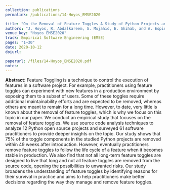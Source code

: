 ```yaml
---
collection: publications
permalink: /publications/14-Hoyos_EMSE2020

title: "On the Removal of Feature Toggles A Study of Python Projects and Practitioners Motivations"
authors: "J. Hoyos, R. Abdalkareem, S. Mujahid, E. Shihab, and A. Espinosa"
venue_key: "Hoyos_EMSE2020"
track: Empirical Software Engineering (EMSE)
pages: "1–30"
date: 2020-10-12
doiurl: 

paperurl: /files/14-Hoyos_EMSE2020.pdf
notes:
---
```


**Abstract:** Feature Toggling is a technique to control the execution of features in a software project. For example, practitioners using feature toggles can experiment with new features in a production environment by exposing them to a subset of users. Some of these toggles require additional maintainability efforts and are expected to be removed, whereas others are meant to remain for a long time. However, to date, very little is known about the removal of feature toggles, which is why we focus on this topic in our paper.
We conduct an empirical study that focuses on the removal of feature toggles. We use source code analysis techniques to analyze 12 Python open source projects and surveyed 61 software practitioners to provide deeper insights on the topic. Our study shows that 75% of the toggle components in the studied Python projects are removed within 49 weeks after introduction. However, eventually practitioners remove feature toggles to follow the life cycle of a feature when it becomes stable in production. We also find that not all long-term feature toggles are designed to live that long and not all feature toggles are removed from the source code, opening the possibilities to unwanted risks. Our study broadens the understanding of feature toggles by identifying reasons for their survival in practice and aims to help practitioners make better decisions regarding the way they manage and remove feature toggles.